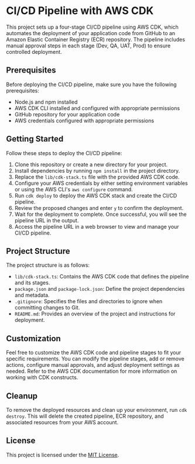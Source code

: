 # CI/CD Pipeline with AWS CDK

This project sets up a four-stage CI/CD pipeline using AWS CDK, which automates the deployment of your application code from GitHub to an Amazon Elastic Container Registry (ECR) repository. The pipeline includes manual approval steps in each stage (Dev, QA, UAT, Prod) to ensure controlled deployment.

## Prerequisites

Before deploying the CI/CD pipeline, make sure you have the following prerequisites:

- Node.js and npm installed
- AWS CDK CLI installed and configured with appropriate permissions
- GitHub repository for your application code
- AWS credentials configured with appropriate permissions

## Getting Started

Follow these steps to deploy the CI/CD pipeline:

1. Clone this repository or create a new directory for your project.
2. Install dependencies by running `npm install` in the project directory.
3. Replace the `lib/cdk-stack.ts` file with the provided AWS CDK code.
4. Configure your AWS credentials by either setting environment variables or using the AWS CLI's `aws configure` command.
5. Run `cdk deploy` to deploy the AWS CDK stack and create the CI/CD pipeline.
6. Review the proposed changes and enter `y` to confirm the deployment.
7. Wait for the deployment to complete. Once successful, you will see the pipeline URL in the output.
8. Access the pipeline URL in a web browser to view and manage your CI/CD pipeline.

## Project Structure

The project structure is as follows:

- `lib/cdk-stack.ts`: Contains the AWS CDK code that defines the pipeline and its stages.
- `package.json` and `package-lock.json`: Define the project dependencies and metadata.
- `.gitignore`: Specifies the files and directories to ignore when committing changes to Git.
- `README.md`: Provides an overview of the project and instructions for deployment.

## Customization

Feel free to customize the AWS CDK code and pipeline stages to fit your specific requirements. You can modify the pipeline stages, add or remove actions, configure manual approvals, and adjust deployment settings as needed. Refer to the AWS CDK documentation for more information on working with CDK constructs.

## Cleanup

To remove the deployed resources and clean up your environment, run `cdk destroy`. This will delete the created pipeline, ECR repository, and associated resources from your AWS account.

## License

This project is licensed under the [MIT License](LICENSE).

